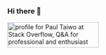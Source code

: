 ### Hi there 👋

<a href="https://stackoverflow.com/users/8726172/paul-taiwo"><img src="https://stackoverflow.com/users/flair/8726172.png?theme=dark" width="208" height="58" alt="profile for Paul Taiwo at Stack Overflow, Q&amp;A for professional and enthusiast programmers" title="profile for Paul Taiwo at Stack Overflow, Q&amp;A for professional and enthusiast programmers"></a>

